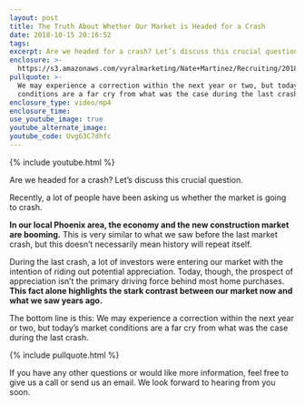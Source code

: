 ```yaml
---
layout: post
title: The Truth About Whether Our Market is Headed for a Crash
date: 2018-10-15 20:16:52
tags:
excerpt: Are we headed for a crash? Let’s discuss this crucial question.
enclosure: >-
  https://s3.amazonaws.com/vyralmarketing/Nate+Martinez/Recruiting/2018/Valley+of+the+Sun+Real+Estate+Agent-+market+crash+10.8+(1).mp4
pullquote: >-
  We may experience a correction within the next year or two, but today’s market
  conditions are a far cry from what was the case during the last crash.
enclosure_type: video/mp4
enclosure_time:
use_youtube_image: true
youtube_alternate_image:
youtube_code: Uvg63C7dhfc
---
```


{% include youtube.html %}

Are we headed for a crash? Let’s discuss this crucial question.

Recently, a lot of people have been asking us whether the market is going to crash.&nbsp;

**In our local Phoenix area, the economy and the new construction market are booming.** This is very similar to what we saw before the last market crash, but this doesn’t necessarily mean history will repeat itself.&nbsp;

During the last crash, a lot of investors were entering our market with the intention of riding out potential appreciation. Today, though, the prospect of appreciation isn’t the primary driving force behind most home purchases. **This fact alone highlights the stark contrast between our market now and what we saw years ago.**&nbsp;

The bottom line is this: We may experience a correction within the next year or two, but today’s market conditions are a far cry from what was the case during the last crash.&nbsp;

{% include pullquote.html %}

If you have any other questions or would like more information, feel free to give us a call or send us an email. We look forward to hearing from you soon.